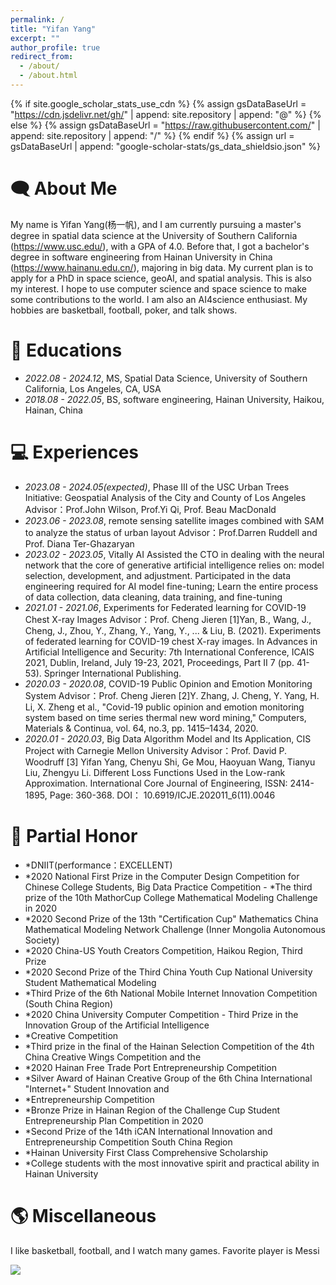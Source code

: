 ```yaml
---
permalink: /
title: "Yifan Yang"
excerpt: ""
author_profile: true
redirect_from: 
  - /about/
  - /about.html
---
```


{% if site.google_scholar_stats_use_cdn %}
{% assign gsDataBaseUrl = "https://cdn.jsdelivr.net/gh/" | append: site.repository | append: "@" %}
{% else %}
{% assign gsDataBaseUrl = "https://raw.githubusercontent.com/" | append: site.repository | append: "/" %}
{% endif %}
{% assign url = gsDataBaseUrl | append: "google-scholar-stats/gs_data_shieldsio.json" %}

<span class='anchor' id='about-me'></span>

# 🗨 About Me
My name is Yifan Yang(杨一帆), and I am currently pursuing a master's degree in spatial data science at the University of Southern California (https://www.usc.edu/), with a GPA of 4.0. Before that, I got a bachelor's degree in software engineering from Hainan University in China (https://www.hainanu.edu.cn/), majoring in big data. My current plan is to apply for a PhD in space science, geoAI, and spatial analysis. This is also my interest. I hope to use computer science and space science to make some contributions to the world. I am also an AI4science enthusiast. My hobbies are basketball, football, poker, and talk shows.

# 📖 Educations
- *2022.08 - 2024.12*, MS, Spatial Data Science, University of Southern California, Los Angeles, CA, USA
- *2018.08 - 2022.05*, BS, software engineering, Hainan University, Haikou, Hainan, China

# 💻 Experiences
- *2023.08 - 2024.05(expected)*, Phase III of the USC Urban Trees Initiative: Geospatial Analysis of the City and County of Los Angeles
   Advisor：Prof.John Wilson, Prof.Yi Qi, Prof. Beau MacDonald
- *2023.06 - 2023.08*, remote sensing satellite images combined with SAM to analyze the status of urban layout
   Advisor：Prof.Darren Ruddell and Prof. Diana Ter-Ghazaryan
- *2023.02 - 2023.05*, Vitally AI
   Assisted the CTO in dealing with the neural network that the core of generative artificial intelligence relies on: model selection, development, and adjustment.
   Participated in the data engineering required for AI model fine-tuning; Learn the entire process of data collection, data cleaning, data training, and fine-tuning
- *2021.01 - 2021.06*, Experiments for Federated learning for COVID-19 Chest X-ray Images
   Advisor：Prof. Cheng Jieren
[1]Yan, B., Wang, J., Cheng, J., Zhou, Y., Zhang, Y., Yang, Y., ... & Liu, B. (2021). Experiments of federated learning for COVID-19 chest X-ray images. In Advances in Artificial Intelligence and Security: 7th International Conference, ICAIS 2021, Dublin, Ireland, July 19-23, 2021, Proceedings, Part II 7 (pp. 41-53). Springer International Publishing.
- *2020.03 - 2020.08*, COVID-19 Public Opinion and Emotion Monitoring System
   Advisor：Prof. Cheng Jieren
[2]Y. Zhang, J. Cheng, Y. Yang, H. Li, X. Zheng et al., "Covid-19 public opinion and emotion monitoring system based on time series thermal new word mining," Computers, Materials & Continua, vol. 64, no.3, pp. 1415–1434, 2020.
- *2020.01 - 2020.03*, Big Data Algorithm Model and Its Application, CIS Project with Carnegie Mellon University
   Advisor：Prof. David P. Woodruff
[3] Yifan Yang, Chenyu Shi, Ge Mou, Haoyuan Wang, Tianyu Liu, Zhengyu Li. Different Loss Functions Used in the Low-rank Approximation. International Core Journal of Engineering, ISSN: 2414-1895, Page: 360-368. DOI： 10.6919/ICJE.202011_6(11).0046

# 👑 Partial Honor
- *DNIIT(performance：EXCELLENT)                                                                                                                                              
- *2020 National First Prize in the Computer Design Competition for Chinese College Students, Big Data Practice Competition                                                   - *The third prize of the 10th MathorCup College Mathematical Modeling Challenge in 2020                               
- *2020 Second Prize of the 13th "Certification Cup" Mathematics China Mathematical Modeling Network Challenge (Inner Mongolia Autonomous Society)                            
- *2020 China-US Youth Creators Competition, Haikou Region, Third Prize                                                        
- *2020 Second Prize of the Third China Youth Cup National University Student Mathematical Modeling           
- *Third Prize of the 6th National Mobile Internet Innovation Competition (South China Region)                           
- *2020 China University Computer Competition - Third Prize in the Innovation Group of the Artificial Intelligence
- *Creative Competition                                                                                                                                              
- *Third prize in the final of the Hainan Selection Competition of the 4th China Creative Wings Competition and the
- *2020 Hainan Free Trade Port Entrepreneurship Competition                                                                                
- *Silver Award of Hainan Creative Group of the 6th China International "Internet+" Student Innovation and
- *Entrepreneurship Competition                                                                                                                              
- *Bronze Prize in Hainan Region of the Challenge Cup Student Entrepreneurship Plan Competition in 2020       
- *Second Prize of the 14th iCAN International Innovation and Entrepreneurship Competition South China Region
- *Hainan University First Class Comprehensive Scholarship                                                                                   
- *College students with the most innovative spirit and practical ability in Hainan University                               

# 🌎 Miscellaneous
[comment]: <> ( I am recording some of my works and thoughts in form of blog.)
I like basketball, football, and I watch many games. Favorite player is Messi

<body>
<a href="https://clustrmaps.com/site/1bvzy"  title="Visit tracker"><img src="//www.clustrmaps.com/map_v2.png?d=ew9JD5D1fDG0V7A7Uc0mx-mp4-J3v9AA6jUiCkkFMXA&cl=ffffff" /></a>
</body>
